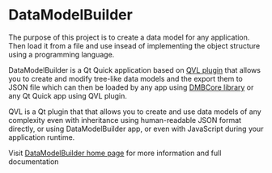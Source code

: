 # DataModelBuilder
The purpose of this project is to create a data model for any application. Then load it from a file and use insead of implementing the object structure using a programming language.

DataModelBuilder is a Qt Quick application based on [QVL plugin](https://vllibrary.tech/?page=qvl) that allows you to create and modify tree-like data models and the export them to JSON file which can then be loaded by any app using [DMBCore library](https://vllibrary.tech/?page=dmbcore) or any Qt Quick app using QVL plugin.

QVL is a Qt plugin that that allows you to create and use data models of any complexity even with inheritance using human-readable JSON format directly, or using DataModelBuilder app, or even with JavaScript during your application runtime. 

Visit [DataModelBuilder home page](https://vllibrary.tech/?page=datamodelbuilder) for more information and full documentation
